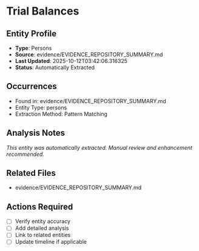 # Trial Balances

## Entity Profile
- **Type**: Persons
- **Source**: evidence/EVIDENCE_REPOSITORY_SUMMARY.md
- **Last Updated**: 2025-10-12T03:42:06.316325
- **Status**: Automatically Extracted

## Occurrences
- Found in: evidence/EVIDENCE_REPOSITORY_SUMMARY.md
- Entity Type: persons
- Extraction Method: Pattern Matching

## Analysis Notes
*This entity was automatically extracted. Manual review and enhancement recommended.*

## Related Files
- evidence/EVIDENCE_REPOSITORY_SUMMARY.md

## Actions Required
- [ ] Verify entity accuracy
- [ ] Add detailed analysis
- [ ] Link to related entities
- [ ] Update timeline if applicable
